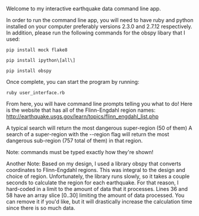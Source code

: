 Welcome to my interactive earthquake data command line app.

In order to run the command line app, you will need to have ruby and python
installed on your computer preferably versions 2.3.0 and 2.7.12 respectively.
In addition, please run the following commands for the obspy libary that I
used:

`pip install mock flake8`
 
`pip install ipython\[all\]`

`pip install obspy`

Once complete, you can start the program by running:

`ruby user_interface.rb`

From here, you will have command line prompts telling you what to do!
Here is the website that has all of the Flinn-Engdahl region names:
http://earthquake.usgs.gov/learn/topics/flinn_engdahl_list.php

A typical search will return the most dangerous super-region (50 of them)
A search of a super-region with the --region flag will return the
most dangerous sub-region (757 total of them) in that region.

Note: commands must be typed exactly how they're shown!

Another Note: Based on my design, I used a library obspy that converts coordinates
to Flinn-Engdahl regions. This was integral to the design and choice of region.
Unfortunately, the library runs slowly, so it takes a couple seconds to calculate
the region for each earthquake. For that reason, I hard-coded in a limit to
the amount of data that it processes. Lines 36 and 58 have an array slice [0..30]
limiting the amount of data processed. You can remove it if you'd like, but
it will drastically increase the calculation time since there is so much data.

